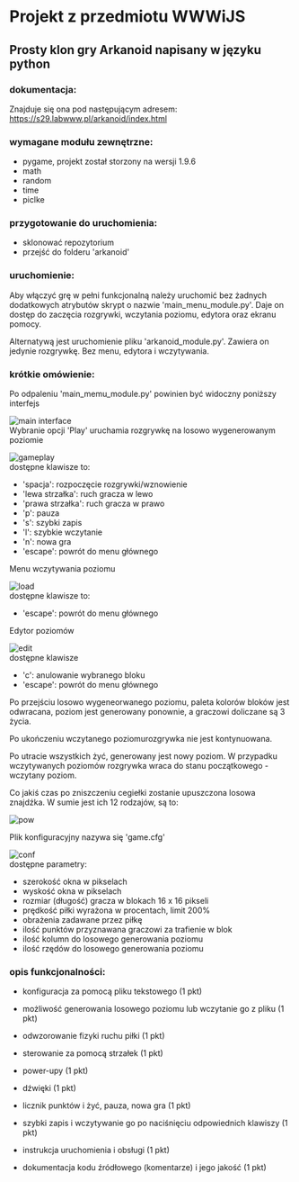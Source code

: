 # Projekt z przedmiotu WWWiJS

## Prosty klon gry Arkanoid napisany w języku python

### dokumentacja:
Znajduje się ona pod następującym adresem: https://s29.labwww.pl/arkanoid/index.html

### wymagane modułu zewnętrzne:
- pygame, projekt został storzony na wersji 1.9.6
- math
- random
- time
- piclke

### przygotowanie do uruchomienia:
- sklonować repozytorium
- przejść do folderu 'arkanoid'

### uruchomienie:
Aby włączyć grę w pełni funkcjonalną należy uruchomić bez żadnych dodatkowych atrybutów skrypt o nazwie 'main\_menu\_module.py'. Daje on dostęp do zaczęcia rozgrywki, wczytania poziomu, edytora oraz ekranu pomocy.

Alternatywą jest uruchomienie pliku 'arkanoid\_module.py'. Zawiera on jedynie rozgrywkę. Bez menu, edytora i wczytywania.

### krótkie omówienie:
Po odpaleniu 'main\_memu\_module.py' powinien być widoczny poniższy interfejs

![main interface](./images/menu.PNG)<br/>
Wybranie opcji 'Play' uruchamia rozgrywkę na losowo wygenerowanym poziomie

![gameplay](./images/play.PNG)<br/>
dostępne klawisze to:
- 'spacja': rozpoczęcie rozgrywki/wznowienie
- 'lewa strzałka': ruch gracza w lewo
- 'prawa strzałka': ruch gracza w prawo
- 'p': pauza
- 's': szybki zapis
- 'l': szybkie wczytanie
- 'n': nowa gra
- 'escape': powrót do menu głównego

Menu wczytywania poziomu

![load](./images/load.PNG)<br/>
dostępne klawisze to:
- 'escape': powrót do menu głównego

Edytor poziomów

![edit](./images/edit.PNG)<br/>
dostępne klawisze
- 'c': anulowanie wybranego bloku
- 'escape': powrót do menu głównego

Po przejściu losowo wygeneorwanego poziomu, paleta kolorów bloków jest odwracana, poziom jest generowany ponownie, a graczowi doliczane są 3 życia.

Po ukończeniu wczytanego poziomurozgrywka nie jest kontynuowana.

Po utracie wszystkich żyć, generowany jest nowy poziom. W przypadku wczytywanych poziomów rozgrywka wraca do stanu początkowego - wczytany poziom.

Co jakiś czas po zniszczeniu cegiełki zostanie upuszczona losowa znajdźka. W sumie jest ich 12 rodzajów, są to:

![pow](./images/power.PNG)<br/>

Plik konfiguracyjny nazywa się 'game.cfg'

![conf](./images/conf.PNG)<br/>
dostępne parametry:
- szerokość okna w pikselach
- wyskość okna w pikselach
- rozmiar (długość) gracza w blokach 16 x 16 pikseli
- prędkość piłki wyrażona w procentach, limit 200%
- obrażenia zadawane przez piłkę
- ilość punktów przyznawana graczowi za trafienie w blok
- ilość kolumn do losowego generowania poziomu
- ilość rzędów do losowego generowania poziomu

### opis funkcjonalności:
- konfiguracja za pomocą pliku tekstowego (1 pkt)
- możliwość generowania losowego poziomu lub wczytanie go z pliku (1 pkt)
- odwzorowanie fizyki ruchu piłki (1 pkt)
- sterowanie za pomocą strzałek (1 pkt)
- power-upy (1 pkt)
- dźwięki (1 pkt)
- licznik punktów i żyć, pauza, nowa gra (1 pkt)
- szybki zapis i wczytywanie go po naciśnięciu odpowiednich klawiszy (1 pkt)

- instrukcja uruchomienia i obsługi (1 pkt)
- dokumentacja kodu źródłowego (komentarze) i jego jakość (1 pkt)
